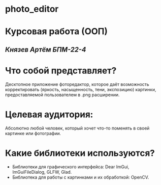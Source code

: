 # photo_editor

# Курсовая работа (ООП) 
_Князев Артём БПМ-22-4_ 
-

# Что собой представляет?
Десктопное приложение фоторедактор,
которое даёт возможность корректировать (яркость, насыщенность, тени, экспозицию) картинки, предоставляемой пользователем в .png расширении.

# Целевая аудитория:
Абсолютно любой человек, который хочет что-то поменять в своей картинке или фотографии.

# Какие библиотеки используются?
* Библиотеки для графического интерфейса: Dear ImGui, ImGuiFileDialog, GLFW, Glad.
* Библиотека для работы с картинками и их обработкой: OpenCV.




 
